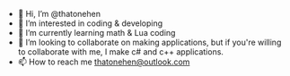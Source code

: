- 👋 Hi, I’m @thatonehen
- 👀 I’m interested in coding & developing
- 🌱 I’m currently learning math & Lua coding
- 💞️ I’m looking to collaborate on making applications, but if you're willing to collaborate with me, I make c# and c++ applications.
- 📫 How to reach me thatonehen@outlook.com

<!---
thatonehen/thatonehen is a ✨ special ✨ repository because its `README.md` (this file) appears on your GitHub profile.
You can click the Preview link to take a look at your changes.
--->
